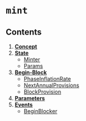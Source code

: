 <!--
order: 0
title: Mint Overview
parent:
  title: "mint"
-->

# `mint`

## Contents

1. **[Concept](01\_concepts.md)**
2. **[State](02\_state.md)**
   - [Minter](02\_state.md#minter)
   - [Params](02\_state.md#params)
3. **[Begin-Block](03\_begin_block.md)**
   - [PhaseInflationRate](03\_begin_block.md#phaseInflationRate)
   - [NextAnnualProvisions](03\_begin_block.md#nextannualprovisions)
   - [BlockProvision](03\_begin_block.md#blockprovision)
4. **[Parameters](04\_params.md)**
5. **[Events](05\_events.md)**
   - [BeginBlocker](05\_events.md#beginblocker)
